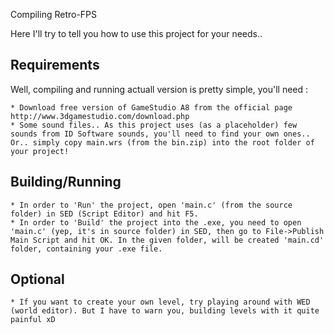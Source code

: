 Compiling Retro-FPS

Here I'll try to tell you how to use this project for your needs..

Requirements
---------------

Well, compiling and running actuall version is pretty simple, you'll need :

	* Download free version of GameStudio A8 from the official page http://www.3dgamestudio.com/download.php
	* Some sound files.. As this project uses (as a placeholder) few sounds from ID Software sounds, you'll need to find your own ones.. Or.. simply copy main.wrs (from the bin.zip) into the root folder of your project!

Building/Running
---------------

	* In order to 'Run' the project, open 'main.c' (from the source folder) in SED (Script Editor) and hit F5.
	* In order to 'Build' the project into the .exe, you need to open 'main.c' (yep, it's in source folder) in SED, then go to File->Publish Main Script and hit OK. In the given folder, will be created 'main.cd' folder, containing your .exe file.

Optional
---------------

	* If you want to create your own level, try playing around with WED (world editor). But I have to warn you, building levels with it quite painful xD
